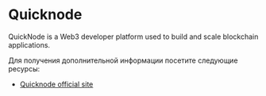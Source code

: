 # Quicknode

QuickNode is a Web3 developer platform used to build and scale blockchain applications.

Для получения дополнительной информации посетите следующие ресурсы:

- [Quicknode official site](https://www.quicknode.com/)
